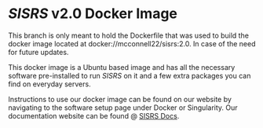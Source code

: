 # *SISRS* v2.0 Docker Image

This branch is only meant to hold the Dockerfile that was used to build the docker image located at docker://mcconnell22/sisrs:2.0. In case of the need for future updates.

This docker image is a Ubuntu based image and has all the necessary software pre-installed to run *SISRS* on it and a few extra packages you can find on everyday servers.

Instructions to use our docker image can be found on our website by navigating to the software setup page under Docker or Singularity. Our documentation website can be found @ [SISRS Docs](https://schwartzlaburi.github.io/SISRS/).
